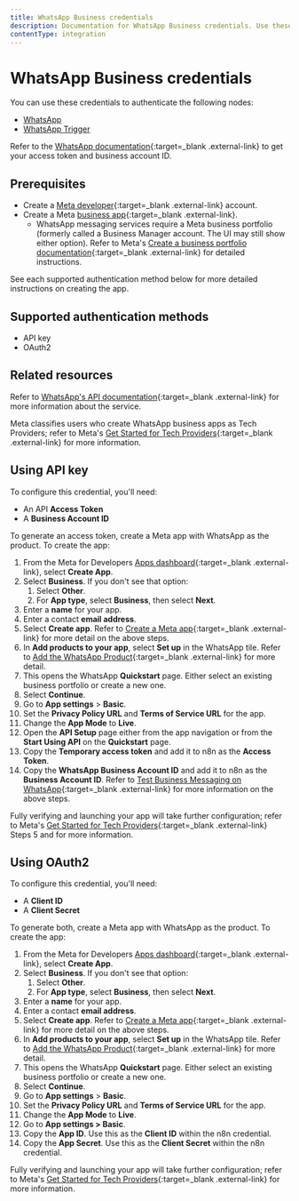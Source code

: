 ```yaml
---
title: WhatsApp Business credentials
description: Documentation for WhatsApp Business credentials. Use these credentials to authenticate WhatsApp Business in n8n, a workflow automation platform.
contentType: integration
---
```


# WhatsApp Business credentials

You can use these credentials to authenticate the following nodes:

- [WhatsApp](/integrations/builtin/app-nodes/n8n-nodes-base.whatsapp/)
- [WhatsApp Trigger](/integrations/builtin/trigger-nodes/n8n-nodes-base.whatsapptrigger/)

Refer to the [WhatsApp documentation](https://developers.facebook.com/docs/whatsapp/){:target=_blank .external-link} to get your access token and business account ID.

## Prerequisites

- Create a [Meta developer](https://developers.facebook.com/docs/development/register){:target=_blank .external-link} account.
- Create a Meta [business app](https://developers.facebook.com/docs/development/create-an-app/){:target=_blank .external-link}.
    - WhatsApp messaging services require a Meta business portfolio (formerly called a Business Manager account. The UI may still show either option). Refer to Meta's [Create a business portfolio documentation](https://www.facebook.com/business/help/1710077379203657?id=180505742745347){:target=_blank .external-link} for detailed instructions.

See each supported authentication method below for more detailed instructions on creating the app.

## Supported authentication methods

- API key
- OAuth2

## Related resources

Refer to [WhatsApp's API documentation](https://developers.facebook.com/docs/whatsapp/#platform-apis){:target=_blank .external-link} for more information about the service.

Meta classifies users who create WhatsApp business apps as Tech Providers; refer to Meta's [Get Started for Tech Providers](https://developers.facebook.com/docs/whatsapp/cloud-api/get-started-for-tech-providers/){:target=_blank .external-link} for more information.

## Using API key

To configure this credential, you'll need:

- An API **Access Token**
- A **Business Account ID**

To generate an access token, create a Meta app with WhatsApp as the product. To create the app:

1. From the Meta for Developers [Apps dashboard](https://developers.facebook.com/apps/){:target=_blank .external-link}, select **Create App**.
2. Select **Business**. If you don't see that option:
    1. Select **Other**.
    2. For **App type**, select **Business**, then select **Next**.
3. Enter a **name** for your app.
4. Enter a contact **email address**.
5. Select **Create app**. Refer to [Create a Meta app](https://developers.facebook.com/docs/whatsapp/cloud-api/get-started-for-tech-providers/#step-2--create-a-meta-app){:target=_blank .external-link} for more detail on the above steps.
6. In **Add products to your app**, select **Set up** in the WhatsApp tile. Refer to [Add the WhatsApp Product](https://developers.facebook.com/docs/whatsapp/cloud-api/get-started-for-tech-providers/#step-3--add-the-whatsapp-product){:target=_blank .external-link} for more detail.
7. This opens the WhatsApp **Quickstart** page. Either select an existing business portfolio or create a new one.
8. Select **Continue**.
9. Go to **App settings** > **Basic**.
10. Set the **Privacy Policy URL** and **Terms of Service URL** for the app.
10. Change the **App Mode** to **Live**.
11. Open the **API Setup** page either from the app navigation or from the **Start Using API** on the **Quickstart** page.
12. Copy the **Temporary access token** and add it to n8n as the **Access Token**.
13. Copy the **WhatsApp Business Account ID** and add it to n8n as the **Business Account ID**. Refer to [Test Business Messaging on WhatsApp](https://developers.facebook.com/docs/whatsapp/cloud-api/get-started-for-tech-providers/#step-4--test-business-messaging-on-whatsapp){:target=_blank .external-link} for more information on the above steps.

Fully verifying and launching your app will take further configuration; refer to Meta's [Get Started for Tech Providers](https://developers.facebook.com/docs/whatsapp/cloud-api/get-started-for-tech-providers/){:target=_blank .external-link} Steps 5 and for more information.

## Using OAuth2

To configure this credential, you'll need:

- A **Client ID**
- A **Client Secret**

To generate both, create a Meta app with WhatsApp as the product. To create the app:

1. From the Meta for Developers [Apps dashboard](https://developers.facebook.com/apps/){:target=_blank .external-link}, select **Create App**.
2. Select **Business**. If you don't see that option:
    1. Select **Other**.
    2. For **App type**, select **Business**, then select **Next**.
3. Enter a **name** for your app.
4. Enter a contact **email address**.
5. Select **Create app**. Refer to [Create a Meta app](https://developers.facebook.com/docs/whatsapp/cloud-api/get-started-for-tech-providers/#step-2--create-a-meta-app){:target=_blank .external-link} for more detail on the above steps.
6. In **Add products to your app**, select **Set up** in the WhatsApp tile. Refer to [Add the WhatsApp Product](https://developers.facebook.com/docs/whatsapp/cloud-api/get-started-for-tech-providers/#step-3--add-the-whatsapp-product){:target=_blank .external-link} for more detail.
7. This opens the WhatsApp **Quickstart** page. Either select an existing business portfolio or create a new one.
8. Select **Continue**.
9. Go to **App settings** > **Basic**.
10. Set the **Privacy Policy URL** and **Terms of Service URL** for the app.
10. Change the **App Mode** to **Live**.
11. Go to **App settings > Basic**.
12. Copy the **App ID**. Use this as the **Client ID** within the n8n credential.
13. Copy the **App Secret**. Use this as the **Client Secret** within the n8n credential.

Fully verifying and launching your app will take further configuration; refer to Meta's [Get Started for Tech Providers](https://developers.facebook.com/docs/whatsapp/cloud-api/get-started-for-tech-providers/){:target=_blank .external-link} for more information.